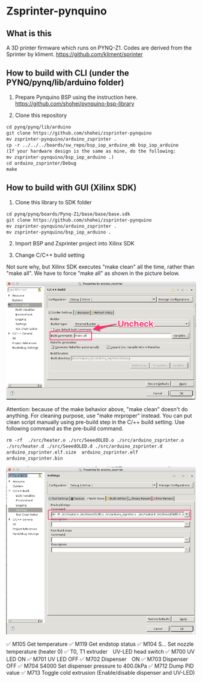 # Zsprinter-pynquino

## What is this
A 3D printer firmware which runs on PYNQ-Z1. Codes are derived from the Sprinter by kliment. https://github.com/kliment/sprinter

## How to build with CLI (under the PYNQ/pynq/lib/arduino folder)
1. Prepare Pynquino BSP using the instruction here.
https://github.com/shohei/pynquino-bsp-library

2. Clone this repository
```
cd pynq/pynq/lib/arduino
git clone https://github.com/shohei/zsprinter-pynquino
mv zsprinter-pynquino/arduino_zsprinter .
cp -r ../../../boards/sw_repo/bsp_iop_arduino_mb bsp_iop_arduino
(If your hardware design is the same as mine, do the following: 
mv zsprinter-pynquino/bsp_iop_arduino .)
cd arduino_zsprinter/Debug
make
```

##  How to build with GUI (Xilinx SDK)
1. Clone this library to SDK folder
```
cd pynq/pynq/boards/Pynq-Z1/base/base/base.sdk
git clone https://github.com/shohei/zsprinter-pynquino
mv zsprinter-pynquino/arduino_zsprinter .
mv zsprinter-pynquino/bsp_iop_arduino .
```
2. Import BSP and Zsprinter project into Xilinx SDK

3. Change C/C++ build setting

Not sure why, but Xilinx SDK executes "make clean" all the time, rather than "make all".
We have to force "make all" as shown in the picture below.

![setting](image/setting.png)

Attention: because of the make behavior above, "make clean" doesn't do anything. For cleaning purpose, use "make mrproper" instead.
You can put clean script manually using pre-build step in the C/++ build setting.
Use following command as the pre-build command.
```
rm -rf  ./src/heater.o ./src/SeeedOLED.o ./src/arduino_zsprinter.o  ./src/heater.d ./src/SeeedOLED.d ./src/arduino_zsprinter.d  arduino_zsprinter.elf.size  arduino_zsprinter.elf arduino_zsprinter.bin
```
![setting2](image/setting2.png)

✅ M105 Get temperature
✅ M119 Get endstop status
✅ M104 S... Set nozzle temperature (heater 0)
✅ T0, T1 extruder　UV-LED head switch
✅ M700 UV LED ON
✅ M701 UV LED OFF
✅ M702 Dispenser　ON
✅ M703 Dispenser　OFF
✅  M704 S4000 Set dispenser pressure to 400.0kPa
✅  M712 Dump PID value
✅  M713 Toggle cold extrusion (Enable/disable dispenser and UV-LED)
